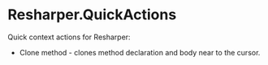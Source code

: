 # Resharper.QuickActions
Quick context actions for Resharper:
 * Clone method - clones method declaration and body near to the cursor.